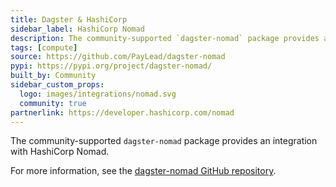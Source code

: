 ```yaml
---
title: Dagster & HashiCorp
sidebar_label: HashiCorp Nomad
description: The community-supported `dagster-nomad` package provides an integration with HashiCorp Nomad.
tags: [compute]
source: https://github.com/PayLead/dagster-nomad
pypi: https://pypi.org/project/dagster-nomad/
built_by: Community
sidebar_custom_props:
  logo: images/integrations/nomad.svg
  community: true
partnerlink: https://developer.hashicorp.com/nomad
---
```


The community-supported `dagster-nomad` package provides an integration with HashiCorp Nomad.

For more information, see the [dagster-nomad GitHub repository](https://github.com/PayLead/dagster-nomad).
